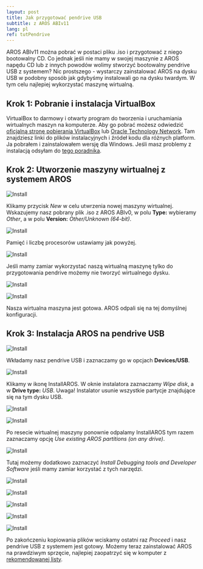 ```yaml
---
layout: post
title: Jak przygotować pendrive USB
subtitle: z AROS ABIv11
lang: pl
ref: tutPendrive
---
```


AROS ABIv11 można pobrać w postaci pliku .iso i przygotować z niego bootowalny CD. Co jednak jeśli nie mamy w swojej maszynie z AROS napędu CD lub z innych powodów wolimy stworzyć bootowalny pendrive USB z systemem? Nic prostszego - wystarczy zainstalować AROS na dysku USB w podobny sposób jak gdybyśmy instalowali go na dysku twardym. W tym celu najlepiej wykorzystać maszynę wirtualną.

## Krok 1: Pobranie i instalacja VirtualBox

VirtualBox to darmowy i otwarty program do tworzenia i uruchamiania wirtualnych maszyn na komputerze. Aby go pobrać możesz odwiedzić [oficjalną stronę pobierania VirtualBox](https://www.virtualbox.org/wiki/Downloads) lub [Oracle Technology Network](https://www.oracle.com/virtualization/technologies/vm/downloads/virtualbox-downloads.html). Tam znajdziesz linki do plików instalacyjnych i źródeł kodu dla różnych platform. Ja pobrałem i zainstalowałem wersję dla Windows. Jeśli masz problemy z instalacją odsyłam do [tego poradnika](https://itsfoss.com/install-virtualbox-windows/).

## Krok 2: Utworzenie maszyny wirtualnej z systemem AROS

![Install](/assets/img/64pend2__.png)

Klikamy przycisk *New* w celu utwrzenia nowej maszyny wirtualnej. Wskazujemy nasz pobrany plik .iso z AROS ABIv0, w polu **Type:** wybieramy *Other*, a w polu **Version:** *Other/Unknown (64-bit)*.

![Install](/assets/img/64pend3__.png)

Pamięć i liczbę procesorów ustawiamy jak powyżej.

![Install](/assets/img/64pend4__.png)

Jeśli mamy zamiar wykorzystać naszą wirtualną maszynę tylko do przygotowania pendrive możemy nie tworzyć wirtualnego dysku.

![Install](/assets/img/64pend5__.png)

![Install](/assets/img/64pend6__.png)

Nasza wirtualna maszyna jest gotowa. AROS odpali się na tej domyślnej konfiguracji.

## Krok 3: Instalacja AROS na pendrive USB

![Install](/assets/img/64pend7__.png)

Wkładamy nasz pendrive USB i zaznaczamy go w opcjach **Devices/USB**. 

![Install](/assets/img/64pend8__.png)

Klikamy w ikonę InstallAROS. W oknie instalatora zaznaczamy *Wipe disk*, a w **Drive type:** *USB*. Uwaga! Instalator usunie wszystkie partycje znajdujące się na tym dysku USB.

![Install](/assets/img/64pend9__.png)

![Install](/assets/img/64pend10__.png)

Po resecie wirtualnej maszyny ponownie odpalamy InstallAROS tym razem zaznaczamy opcję *Use existing AROS partitions (on any drive)*.

![Install](/assets/img/64pend11__.png)

Tutaj możemy dodatkowo zaznaczyć *Install Debugging tools and Developer Software* jeśli mamy zamiar korzystać z tych narzędzi.

![Install](/assets/img/64pend12__.png)

![Install](/assets/img/64pend13__.png)

![Install](/assets/img/64pend14__.png)

![Install](/assets/img/64pend15__.png)

![Install](/assets/img/64pend16__.png)

Po zakończeniu kopiowania plików wciskamy ostatni raz *Proceed* i nasz pendrive USB z systemem jest gotowy. Możemy teraz zainstalować AROS na prawdziwym sprzęcie, najlepiej zaopatrzyć się w komputer z [rekomendowanej listy](https://en.wikibooks.org/wiki/Aros/Platforms/x86_Complete_System_HCL#Recommended_hardware_(64-bit)).
